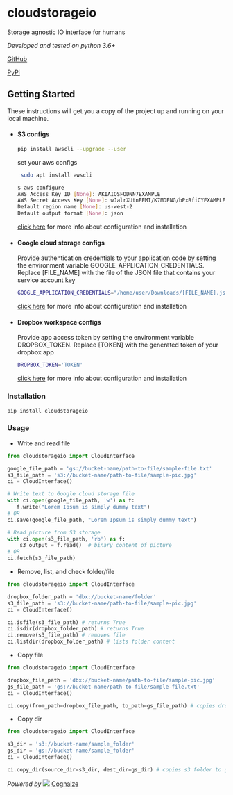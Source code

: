 # cloudstorageio

Storage agnostic IO interface for humans

_Developed and tested on python 3.6+_

[GitHub](https://github.com/VahagnGhaz/cloudstorageio)

[PyPi](https://pypi.org/project/cloudstorageio)

## Getting Started
These instructions will get you a copy of the project up and running on your local machine.

* #### S3 configs
    ```bash
    pip install awscli --upgrade --user
    ```
    set your aws configs
    ```bash
     sudo apt install awscli
    ```

    ```bash
    $ aws configure
    AWS Access Key ID [None]: AKIAIOSFODNN7EXAMPLE
    AWS Secret Access Key [None]: wJalrXUtnFEMI/K7MDENG/bPxRfiCYEXAMPLEKEY
    Default region name [None]: us-west-2
    Default output format [None]: json
     ```
   [click here](https://boto3.amazonaws.com/v1/documentation/api/latest/guide/quickstart.html#installation) for more info about configuration and installation

* #### Google cloud storage configs
   Provide authentication credentials to your application code by setting the environment variable GOOGLE_APPLICATION_CREDENTIALS.
   Replace [FILE_NAME] with the file of the JSON file that contains your service account key

    ```bash
   GOOGLE_APPLICATION_CREDENTIALS="/home/user/Downloads/[FILE_NAME].json"
    ```

   [click here](https://cloud.google.com/storage/docs/reference/libraries) for more info about configuration and installation

* #### Dropbox workspace configs
    Provide app access token by setting the environment variable DROPBOX_TOKEN.
    Replace [TOKEN] with the generated token of your dropbox app

    ```bash
    DROPBOX_TOKEN='TOKEN'
    ```

   [click here](http://99rabbits.com/get-dropbox-access-token/) for more info about configuration and installation


### Installation
```
pip install cloudstorageio
```

### Usage

* Write and read file
```python
from cloudstorageio import CloudInterface

google_file_path = 'gs://bucket-name/path-to-file/sample-file.txt'
s3_file_path = 's3://bucket-name/path-to-file/sample-pic.jpg'
ci = CloudInterface()

# Write text to Google cloud storage file
with ci.open(google_file_path, 'w') as f:
   f.write("Lorem Ipsum is simply dummy text")
# OR
ci.save(google_file_path, "Lorem Ipsum is simply dummy text")

# Read picture from S3 storage
with ci.open(s3_file_path, 'rb') as f:
    s3_output = f.read()  # binary content of picture
# OR
ci.fetch(s3_file_path)

```

* Remove, list, and check folder/file
```python
from cloudstorageio import CloudInterface

dropbox_folder_path = 'dbx://bucket-name/folder'
s3_file_path = 's3://bucket-name/path-to-file/sample-pic.jpg'
ci = CloudInterface()

ci.isfile(s3_file_path) # returns True
ci.isdir(dropbox_folder_path) # returns True
ci.remove(s3_file_path) # removes file
ci.listdir(dropbox_folder_path) # lists folder content
```
* Copy file
```python
from cloudstorageio import CloudInterface

dropbox_file_path = 'dbx://bucket-name/path-to-file/sample-pic.jpg'
gs_file_path = 'gs://bucket-name/path-to-file/sample-file.txt'
ci = CloudInterface()

ci.copy(from_path=dropbox_file_path, to_path=gs_file_path) # copies dropbox file to gs
```

* Copy dir
```python
from cloudstorageio import CloudInterface

s3_dir = 's3://bucket-name/sample_folder'
gs_dir = 'gs://bucket-name/sample_folder'
ci = CloudInterface()

ci.copy_dir(source_dir=s3_dir, dest_dir=gs_dir) # copies s3 folder to gs
```

_Powered by_ ![](/docs/cognaize_logo.png) [Cognaize](https://www.cognaize.com/) 
